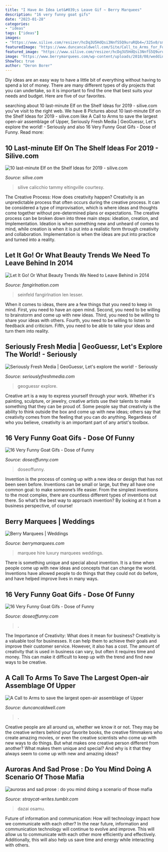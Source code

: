 ```yaml
---
title: "I Have An Idea Let&#039;s Leave Gif ~ Berry Marquees"
description: "16 very funny goat gifs"
date: "2023-01-28"
categories:
- "ideas"
tags: ["ideas"]
images:
- "https://www.silive.com/resizer/hcDq3U5HdQsi3NnfS5Q9uruRQb4=/325x0/smart/arc-anglerfish-arc2-prod-advancelocal.s3.amazonaws.com/public/3RDRQ2I3V5GJVPNESSZV6NQXXM.jpg"
featuredImage: "https://www.duncancaldwell.com/Site/Call_to_Arms_for_Foz_Coa_files/DSCF8785.jpg"
featured_image: "https://www.silive.com/resizer/hcDq3U5HdQsi3NnfS5Q9uruRQb4=/325x0/smart/arc-anglerfish-arc2-prod-advancelocal.s3.amazonaws.com/public/3RDRQ2I3V5GJVPNESSZV6NQXXM.jpg"
image: "https://www.berrymarquees.com/wp-content/uploads/2018/08/wedding_marquee_hire_13_2-1024x747.jpg"
ShowToc: true
author: "Deron Borer"
---
```



Diy ideas are an easy way to have a little bit of everything without having to spend a lot of money. There are many different types of diy projects that you can undertake, so it is important to find the one that best suits your needs and budget. Here are five of our favorites.

	

		
searching about 10 last-minute Elf on the Shelf Ideas for 2019 - silive.com you've visit to the right web. We have 8 Pictures about 10 last-minute Elf on the Shelf Ideas for 2019 - silive.com like A Call to Arms to save the largest open-air assemblage of Upper, Seriously Fresh Media | GeoGuessr, Let&#039;s explore the world! - Seriously and also 16 Very Funny Goat Gifs - Dose of Funny. Read more:
		
    
## 10 Last-minute Elf On The Shelf Ideas For 2019 - Silive.com

<img loading=lazy src="https://www.silive.com/resizer/hcDq3U5HdQsi3NnfS5Q9uruRQb4=/325x0/smart/arc-anglerfish-arc2-prod-advancelocal.s3.amazonaws.com/public/3RDRQ2I3V5GJVPNESSZV6NQXXM.jpg" onerror="this.onerror=null;this.src='https://tse3.mm.bing.net/th?id=OIP.qYCv2CQ2mjYAL0m92rwl6QAAAA&amp;pid=15.1';" alt="10 last-minute Elf on the Shelf Ideas for 2019 - silive.com">

_Source: silive.com_

>silive calicchio tammy eltingville courtesy. 

	

The Creative Process: How does creativity happen?
Creativity is an unpredictable process that often occurs during the creative process. It can be considered a type of improvisation, which is where ideas and thoughts come together without pre-determined plans or expectations. The creative process can be broken down into three main steps: ideation, creation, and Implementation. Ideation is when something new and unheard of comes to mind, while creation is when it is put into a realistic form through creativity and collaboration. Implementation is when the ideas are put into practice and turned into a reality.

    
## Let It Go! Or What Beauty Trends We Need To Leave Behind In 2014

<img loading=lazy src="https://i1.wp.com/fangirlnation.com/wp-content/uploads/2014/12/uncle_Leo.jpg" onerror="this.onerror=null;this.src='https://tse3.mm.bing.net/th?id=OIP.reeLOcNlZBk1k8MJZ6lERQHaEK&amp;pid=15.1';" alt="Let It Go! Or What Beauty Trends We Need to Leave Behind in 2014">

_Source: fangirlnation.com_

>seinfeld fangirlnation len lesser. 

	

When it comes to ideas, there are a few things that you need to keep in mind. First, you need to have an open mind. Second, you need to be willing to brainstorm and come up with new ideas. Third, you need to be willing to share your ideas with others. Fourth, you need to be willing to listen to feedback and criticism. Fifth, you need to be able to take your ideas and turn them into reality.

    
## Seriously Fresh Media | GeoGuessr, Let&#039;s Explore The World! - Seriously

<img loading=lazy src="https://www.seriouslyfreshmedia.com/wp-content/uploads/2016/06/cherrymedia-cherrysauce-geoguessr_share-1.jpg" onerror="this.onerror=null;this.src='https://tse4.mm.bing.net/th?id=OIP.JUrEiRGN-Yr4X9pUhSNjzQHaD4&amp;pid=15.1';" alt="Seriously Fresh Media | GeoGuessr, Let&#039;s explore the world! - Seriously">

_Source: seriouslyfreshmedia.com_

>geoguessr explore. 

	

Creative art is a way to express yourself through your work. Whether it's painting, sculpture, or jewelry, creative artists use their talents to make something that they can be proud of. Some people say that creativity is the ability to think outside the box and come up with new ideas; others say that creativity comes from the feeling that you can do anything. Regardless of who you believe, creativity is an important part of any artist's toolbox.

    
## 16 Very Funny Goat Gifs - Dose Of Funny

<img loading=lazy src="https://www.doseoffunny.com/wp-content/uploads/2014/04/i.chzbgr-6.gif" onerror="this.onerror=null;this.src='https://tse1.mm.bing.net/th?id=OIP.Q76O7dFDgctl2j3QWj2cHgHaFj&amp;pid=15.1';" alt="16 Very Funny Goat Gifs - Dose of Funny">

_Source: doseoffunny.com_

>doseoffunny. 

	

Invention is the process of coming up with a new idea or design that has not been seen before. Inventions can be small or large, but they all have one common goal: to make someone’s life easier. From the simplest inventions to the most complex, there are countless different types of inventions out there. So what’s the best way to approach invention? By looking at it from a business perspective, of course!

    
## Berry Marquees | Weddings

<img loading=lazy src="https://www.berrymarquees.com/wp-content/uploads/2018/08/wedding_marquee_hire_13_2-1024x747.jpg" onerror="this.onerror=null;this.src='https://tse3.mm.bing.net/th?id=OIP.OgoYsUFs3QoR-Iq9k9UGkgHaFZ&amp;pid=15.1';" alt="Berry Marquees | Weddings">

_Source: berrymarquees.com_

>marquee hire luxury marquees weddings. 

	

There is something unique and special about invention. It is a time when people come up with new ideas and concepts that can change the world. Inventions have allowed people to do things that they could not do before, and have helped improve lives in many ways.

    
## 16 Very Funny Goat Gifs - Dose Of Funny

<img loading=lazy src="https://www.doseoffunny.com/wp-content/uploads/2014/04/tumblr_mmkq9f7CfD1rkx8jro1_400.gif" onerror="this.onerror=null;this.src='https://tse3.mm.bing.net/th?id=OIP.q3uw1TQsK7-DBD3D4_WqqgAAAA&amp;pid=15.1';" alt="16 Very Funny Goat Gifs - Dose of Funny">

_Source: doseoffunny.com_

>. 

	

The Importance of Creativity: What does it mean for business?
Creativity is a valuable tool for businesses. It can help them to achieve their goals and improve their customer service. However, it also has a cost. The amount of creativity that is used in business can vary, but often it requires time and money. This can make it difficult to keep up with the trend and find new ways to be creative.

    
## A Call To Arms To Save The Largest Open-air Assemblage Of Upper

<img loading=lazy src="https://www.duncancaldwell.com/Site/Call_to_Arms_for_Foz_Coa_files/DSCF8785.jpg" onerror="this.onerror=null;this.src='https://tse3.mm.bing.net/th?id=OIP.XDm_ULs7EVviqMesVHTl_AHaJ4&amp;pid=15.1';" alt="A Call to Arms to save the largest open-air assemblage of Upper">

_Source: duncancaldwell.com_

>. 

	

Creative people are all around us, whether we know it or not. They may be the creative writers behind your favorite books, the creative filmmakers who create amazing movies, or even the creative scientists who come up with new ways to do things. But what makes one creative person different from another? What makes them unique and special? And why is it that they always seem to come up with new and amazing ideas?

    
## Auroras And Sad Prose : Do You Mind Doing A Scenario Of Those Mafia

<img loading=lazy src="https://64.media.tumblr.com/2b7688e35e675a64736e2c717e85327c/1b2501b10641780f-bb/s540x810/b0c53deb928d824b2c904520e210e2199649c778.gifv" onerror="this.onerror=null;this.src='https://tse1.mm.bing.net/th?id=OIP.oMjOKyKRyiVA7HrF6PQO9gHaDt&amp;pid=15.1';" alt="auroras and sad prose : do you mind doing a scenario of those mafia">

_Source: straycat-writes.tumblr.com_

>dazai osamu. 

	

Future of information and communication: How will technology impact how we communicate with each other?
In the near future, information and communication technology will continue to evolve and improve. This will allow us to communicate with each other more efficiently and effectively. Additionally, this will also help us save time and energy while interacting with others.

